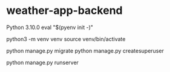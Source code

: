 # weather-app-backend
Python 3.10.0
eval "$(pyenv init -)"


python3 -m venv venv
source venv/bin/activate

python manage.py migrate
python manage.py createsuperuser

python manage.py runserver